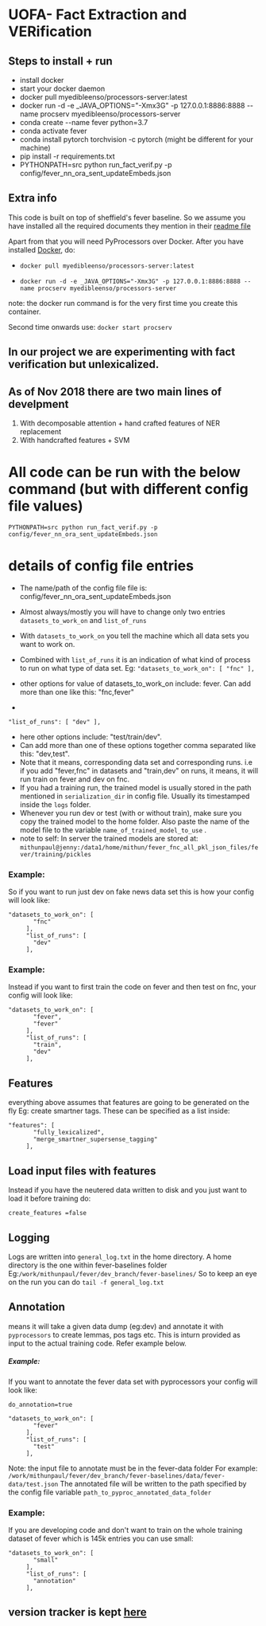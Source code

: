 
# UOFA- Fact Extraction and VERification


## Steps to install + run
- install docker
- start your docker daemon
- docker pull myedibleenso/processors-server:latest
- docker run -d -e _JAVA_OPTIONS="-Xmx3G" -p 127.0.0.1:8886:8888 --name procserv myedibleenso/processors-server
- conda create --name fever python=3.7
- conda activate fever
- conda install pytorch torchvision -c pytorch (might be different for your machine)
- pip install -r requirements.txt
- PYTHONPATH=src python run_fact_verif.py -p config/fever_nn_ora_sent_updateEmbeds.json

## Extra info
This code is built on top of sheffield's fever baseline. So we assume you have installed all the required documents they mention in their [readme file](https://github.com/sheffieldnlp/fever-baselines)

Apart from that you will need PyProcessors over Docker. After you have installed [Docker](https://www.docker.com/), do:


- `docker pull myedibleenso/processors-server:latest`

- `docker run -d -e _JAVA_OPTIONS="-Xmx3G" -p 127.0.0.1:8886:8888 --name procserv myedibleenso/processors-server`

note: the docker run command is for the very first time you create this container. 

Second time onwards use: `docker start procserv`


## In our project we are experimenting with fact verification but unlexicalized.
## As of Nov 2018 there are two main lines of develpment
1. With decomposable attention + hand crafted features of NER replacement
2. With handcrafted features + SVM

# All code can be run with the below command (but with different config file values)
`PYTHONPATH=src python run_fact_verif.py -p config/fever_nn_ora_sent_updateEmbeds.json`

# details of config file entries
- The name/path of the config file file is: config/fever_nn_ora_sent_updateEmbeds.json
- Almost always/mostly you will have to change only two entries `datasets_to_work_on` and `list_of_runs`
- With `datasets_to_work_on` you tell the machine which all data sets you want to work on. 
- Combined with `list_of_runs` it is an indication of what kind of process to run on what type of data set.
Eg: 
`
"datasets_to_work_on": [
"fnc"
],
`

- other options for value of datasets_to_work_on include: fever. Can add more than one like this: "fnc,fever" 

-

 `
"list_of_runs": [
"dev"
],
`       
- here other options include: "test/train/dev". 
- Can add more than one of these options together comma separated like this: "dev,test". 
- Note that it means, corresponding data set and corresponding runs. i.e if you add "fever,fnc" in datasets and "train,dev" on runs, it means, it will run train on fever and dev on fnc.
- If you had a training run, the trained model is usually stored in the path mentioned in `serialization_dir` in config file. Usually its timestamped inside the `logs` folder.
- Whenever you run dev or test (with or without train), make sure you copy the trained model to the home folder. Also paste the name of the model file to the variable `name_of_trained_model_to_use` .
- note to self: In server the trained models are stored at: `mithunpaul@jenny:/data1/home/mithun/fever_fnc_all_pkl_json_files/fever/training/pickles`

### Example:

So if you want to run just dev on fake news data set this is how your config will look like:
```
"datasets_to_work_on": [
       "fnc"
     ],
     "list_of_runs": [
       "dev"
     ],
```

### Example:

Instead if you want to first train the code on fever and then test on fnc,  your config will look like:
```
"datasets_to_work_on": [
       "fever",
       "fever"
     ],
     "list_of_runs": [
       "train",
       "dev"
     ],
```

## Features

everything above assumes that features are going to be generated on the fly Eg: create smartner tags.
These can be specified as a list inside:  

```
"features": [
       "fully_lexicalized",
       "merge_smartner_supersense_tagging"
     ],
``` 

## Load input files with features
 
 Instead if you have the neutered data written to disk and you just want to load it before training do:
 
`create_features =false`

## Logging
Logs are written into `general_log.txt` in the home directory.
A home directory is the one within fever-baselines folder Eg:`/work/mithunpaul/fever/dev_branch/fever-baselines/`
So to keep an eye on the run you can do `tail -f general_log.txt`

## Annotation 
means it will take a given data dump (eg:dev) and annotate it with `pyprocessors` to create lemmas, pos tags etc. This is inturn provided as input to the actual training code. Refer example below.
##### Example:
If you want to annotate the fever data set with pyprocessors your config will look like:

```
do_annotation=true

"datasets_to_work_on": [
       "fever"
     ],
     "list_of_runs": [
       "test"
     ],

```
Note: the input file to annotate must be in the fever-data folder
For example:
`/work/mithunpaul/fever/dev_branch/fever-baselines/data/fever-data/test.json` 
The annotated file will be written to the path specified by the config file variable `path_to_pyproc_annotated_data_folder`
### Example:

If you are developing code and don't want to train on the whole training dataset of fever
 which is 145k entries you can use small:
```
"datasets_to_work_on": [
       "small"
     ],
     "list_of_runs": [
       "annotation"
     ],

```

## version tracker is kept [here](https://github.com/mithunpaul08/fever-baselines/blob/master/versions.md)

